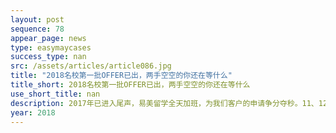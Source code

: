 ```yaml
---
layout: post
sequence: 78
appear_page: news
type: easymaycases
success_type: nan
src: /assets/articles/article086.jpg
title: "2018名校第一批OFFER已出，两手空空的你还在等什么"
title_short: 2018名校第一批OFFER已出，两手空空的你还在等什么
use_short_title: nan
description: 2017年已进入尾声，易美留学全天加班，为我们客户的申请争分夺秒。11、12月，高难度、高价值的2018年秋季offer频频收入囊中。当您携手易美留学的时候，您会深切地感受到，在美国名校的申请道路上，您不是一个人在战斗。
year: 2018
---
```


